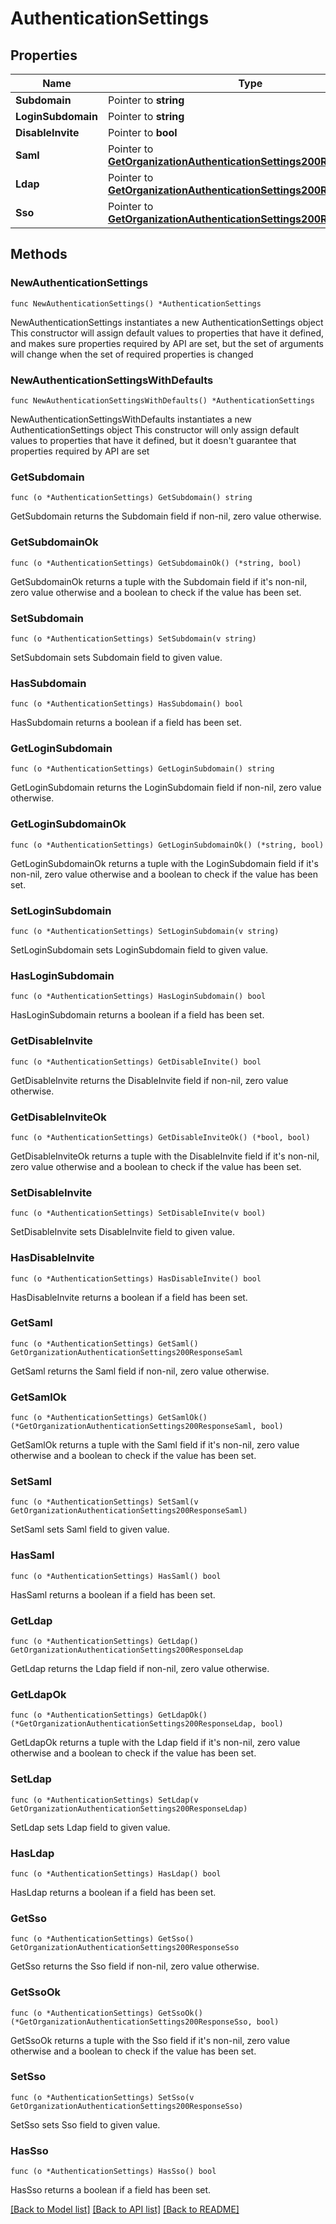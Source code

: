 # AuthenticationSettings

## Properties

Name | Type | Description | Notes
------------ | ------------- | ------------- | -------------
**Subdomain** | Pointer to **string** |  | [optional] 
**LoginSubdomain** | Pointer to **string** |  | [optional] 
**DisableInvite** | Pointer to **bool** |  | [optional] 
**Saml** | Pointer to [**GetOrganizationAuthenticationSettings200ResponseSaml**](GetOrganizationAuthenticationSettings200ResponseSaml.md) |  | [optional] 
**Ldap** | Pointer to [**GetOrganizationAuthenticationSettings200ResponseLdap**](GetOrganizationAuthenticationSettings200ResponseLdap.md) |  | [optional] 
**Sso** | Pointer to [**GetOrganizationAuthenticationSettings200ResponseSso**](GetOrganizationAuthenticationSettings200ResponseSso.md) |  | [optional] 

## Methods

### NewAuthenticationSettings

`func NewAuthenticationSettings() *AuthenticationSettings`

NewAuthenticationSettings instantiates a new AuthenticationSettings object
This constructor will assign default values to properties that have it defined,
and makes sure properties required by API are set, but the set of arguments
will change when the set of required properties is changed

### NewAuthenticationSettingsWithDefaults

`func NewAuthenticationSettingsWithDefaults() *AuthenticationSettings`

NewAuthenticationSettingsWithDefaults instantiates a new AuthenticationSettings object
This constructor will only assign default values to properties that have it defined,
but it doesn't guarantee that properties required by API are set

### GetSubdomain

`func (o *AuthenticationSettings) GetSubdomain() string`

GetSubdomain returns the Subdomain field if non-nil, zero value otherwise.

### GetSubdomainOk

`func (o *AuthenticationSettings) GetSubdomainOk() (*string, bool)`

GetSubdomainOk returns a tuple with the Subdomain field if it's non-nil, zero value otherwise
and a boolean to check if the value has been set.

### SetSubdomain

`func (o *AuthenticationSettings) SetSubdomain(v string)`

SetSubdomain sets Subdomain field to given value.

### HasSubdomain

`func (o *AuthenticationSettings) HasSubdomain() bool`

HasSubdomain returns a boolean if a field has been set.

### GetLoginSubdomain

`func (o *AuthenticationSettings) GetLoginSubdomain() string`

GetLoginSubdomain returns the LoginSubdomain field if non-nil, zero value otherwise.

### GetLoginSubdomainOk

`func (o *AuthenticationSettings) GetLoginSubdomainOk() (*string, bool)`

GetLoginSubdomainOk returns a tuple with the LoginSubdomain field if it's non-nil, zero value otherwise
and a boolean to check if the value has been set.

### SetLoginSubdomain

`func (o *AuthenticationSettings) SetLoginSubdomain(v string)`

SetLoginSubdomain sets LoginSubdomain field to given value.

### HasLoginSubdomain

`func (o *AuthenticationSettings) HasLoginSubdomain() bool`

HasLoginSubdomain returns a boolean if a field has been set.

### GetDisableInvite

`func (o *AuthenticationSettings) GetDisableInvite() bool`

GetDisableInvite returns the DisableInvite field if non-nil, zero value otherwise.

### GetDisableInviteOk

`func (o *AuthenticationSettings) GetDisableInviteOk() (*bool, bool)`

GetDisableInviteOk returns a tuple with the DisableInvite field if it's non-nil, zero value otherwise
and a boolean to check if the value has been set.

### SetDisableInvite

`func (o *AuthenticationSettings) SetDisableInvite(v bool)`

SetDisableInvite sets DisableInvite field to given value.

### HasDisableInvite

`func (o *AuthenticationSettings) HasDisableInvite() bool`

HasDisableInvite returns a boolean if a field has been set.

### GetSaml

`func (o *AuthenticationSettings) GetSaml() GetOrganizationAuthenticationSettings200ResponseSaml`

GetSaml returns the Saml field if non-nil, zero value otherwise.

### GetSamlOk

`func (o *AuthenticationSettings) GetSamlOk() (*GetOrganizationAuthenticationSettings200ResponseSaml, bool)`

GetSamlOk returns a tuple with the Saml field if it's non-nil, zero value otherwise
and a boolean to check if the value has been set.

### SetSaml

`func (o *AuthenticationSettings) SetSaml(v GetOrganizationAuthenticationSettings200ResponseSaml)`

SetSaml sets Saml field to given value.

### HasSaml

`func (o *AuthenticationSettings) HasSaml() bool`

HasSaml returns a boolean if a field has been set.

### GetLdap

`func (o *AuthenticationSettings) GetLdap() GetOrganizationAuthenticationSettings200ResponseLdap`

GetLdap returns the Ldap field if non-nil, zero value otherwise.

### GetLdapOk

`func (o *AuthenticationSettings) GetLdapOk() (*GetOrganizationAuthenticationSettings200ResponseLdap, bool)`

GetLdapOk returns a tuple with the Ldap field if it's non-nil, zero value otherwise
and a boolean to check if the value has been set.

### SetLdap

`func (o *AuthenticationSettings) SetLdap(v GetOrganizationAuthenticationSettings200ResponseLdap)`

SetLdap sets Ldap field to given value.

### HasLdap

`func (o *AuthenticationSettings) HasLdap() bool`

HasLdap returns a boolean if a field has been set.

### GetSso

`func (o *AuthenticationSettings) GetSso() GetOrganizationAuthenticationSettings200ResponseSso`

GetSso returns the Sso field if non-nil, zero value otherwise.

### GetSsoOk

`func (o *AuthenticationSettings) GetSsoOk() (*GetOrganizationAuthenticationSettings200ResponseSso, bool)`

GetSsoOk returns a tuple with the Sso field if it's non-nil, zero value otherwise
and a boolean to check if the value has been set.

### SetSso

`func (o *AuthenticationSettings) SetSso(v GetOrganizationAuthenticationSettings200ResponseSso)`

SetSso sets Sso field to given value.

### HasSso

`func (o *AuthenticationSettings) HasSso() bool`

HasSso returns a boolean if a field has been set.


[[Back to Model list]](../README.md#documentation-for-models) [[Back to API list]](../README.md#documentation-for-api-endpoints) [[Back to README]](../README.md)



